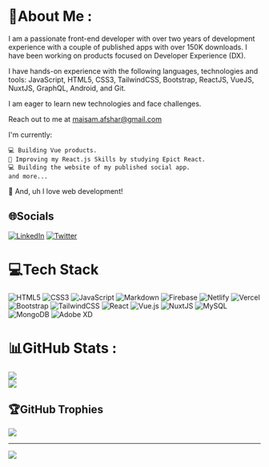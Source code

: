 # 💫About Me :
I am a passionate front-end developer with over two years of development experience with a couple of published apps with over 150K downloads. I have been working on products focused on Developer Experience (DX). 

I have hands-on experience with the following languages, technologies and tools: JavaScript, HTML5, CSS3, TailwindCSS, Bootstrap, ReactJS, VueJS, NuxtJS, GraphQL, Android, and Git.

I am eager to learn new technologies and face challenges.

Reach out to me at maisam.afshar@gmail.com

I'm currently:
```
💻 Building Vue products.
🧲 Improving my React.js Skills by studying Epict React.
💻 Building the website of my published social app.
and more...
```
💛 And, uh I love web development!

## 🌐Socials
[![LinkedIn](https://img.shields.io/badge/LinkedIn-%230077B5.svg?logo=linkedin&logoColor=white)](https://linkedin.com/in/maisam-afshar) [![Twitter](https://img.shields.io/badge/Twitter-%231DA1F2.svg?logo=Twitter&logoColor=white)](https://twitter.com/imaisam) 

# 💻Tech Stack
![HTML5](https://img.shields.io/badge/html5-%23E34F26.svg?style=for-the-badge&logo=html5&logoColor=white) ![CSS3](https://img.shields.io/badge/css3-%231572B6.svg?style=for-the-badge&logo=css3&logoColor=white) ![JavaScript](https://img.shields.io/badge/javascript-%23323330.svg?style=for-the-badge&logo=javascript&logoColor=%23F7DF1E) ![Markdown](https://img.shields.io/badge/markdown-%23000000.svg?style=for-the-badge&logo=markdown&logoColor=white) ![Firebase](https://img.shields.io/badge/firebase-%23039BE5.svg?style=for-the-badge&logo=firebase) ![Netlify](https://img.shields.io/badge/netlify-%23000000.svg?style=for-the-badge&logo=netlify&logoColor=#00C7B7) ![Vercel](https://img.shields.io/badge/vercel-%23000000.svg?style=for-the-badge&logo=vercel&logoColor=white) ![Bootstrap](https://img.shields.io/badge/bootstrap-%23563D7C.svg?style=for-the-badge&logo=bootstrap&logoColor=white) ![TailwindCSS](https://img.shields.io/badge/tailwindcss-%2338B2AC.svg?style=for-the-badge&logo=tailwind-css&logoColor=white) ![React](https://img.shields.io/badge/react-%2320232a.svg?style=for-the-badge&logo=react&logoColor=%2361DAFB) ![Vue.js](https://img.shields.io/badge/vuejs-%2335495e.svg?style=for-the-badge&logo=vuedotjs&logoColor=%234FC08D) ![NuxtJS](https://img.shields.io/badge/Nuxt-black?style=for-the-badge&logo=nuxt.js&logoColor=white) ![MySQL](https://img.shields.io/badge/mysql-%2300f.svg?style=for-the-badge&logo=mysql&logoColor=white) ![MongoDB](https://img.shields.io/badge/MongoDB-%234ea94b.svg?style=for-the-badge&logo=mongodb&logoColor=white) ![Adobe XD](https://img.shields.io/badge/Adobe%20XD-470137?style=for-the-badge&logo=Adobe%20XD&logoColor=#FF61F6)
# 📊GitHub Stats :
![](https://github-readme-stats.vercel.app/api?username=maisamaf&theme=react&hide_border=false&include_all_commits=true&count_private=true)<br/>
![](https://github-readme-streak-stats.herokuapp.com/?user=maisamaf&theme=react&hide_border=false)<br/>

## 🏆GitHub Trophies
![](https://github-profile-trophy.vercel.app/?username=maisamaf&theme=nord&no-frame=false&no-bg=false&margin-w=4)


---
[![](https://visitcount.itsvg.in/api?id=maisamaf&icon=0&color=1)](https://visitcount.itsvg.in)
